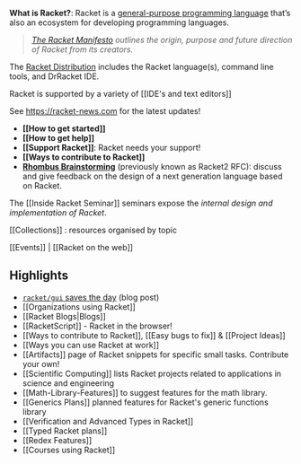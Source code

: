 **What is Racket?**: Racket is a [general-purpose programming language](https://docs.racket-lang.org/quick/index.html) that’s also an ecosystem for developing programming languages. 

> _[The Racket Manifesto](http://felleisen.org/matthias/manifesto/) outlines the origin, purpose and future direction of Racket from its creators._

The [Racket Distribution](https://download.racket-lang.org) includes the Racket language(s), command line tools, and DrRacket IDE.

Racket is supported by a variety of [[IDE's and text editors]] 

See <https://racket-news.com> for the latest updates!

* **[[How to get started]]**  
* **[[How to get help]]** 
* **[[Support Racket]]**: Racket needs your support!
* **[[Ways to contribute to Racket]]**
* **[Rhombus Brainstorming](https://github.com/racket/rhombus-brainstorming)** (previously known as Racket2 RFC): discuss and give feedback on the design of a next generation language based on Racket.

The [[Inside Racket Seminar]] seminars expose the _internal design and implementation of Racket_.

[[Collections]] : resources organised by topic

[[Events]]  |  [[Racket on the web]]

## Highlights 
* [`racket/gui` saves the day](https://defn.io/2019/06/17/racket-gui-saves/) (blog post)
* [[Organizations using Racket]]  
* [[Racket Blogs|Blogs]]
* [[RacketScript]] - Racket in the browser!  
* [[Ways to contribute to Racket]], [[Easy bugs to fix]] & [[Project Ideas]] 
* [[Ways you can use Racket at work]] 
* [[Artifacts]] page of Racket snippets for specific small tasks.  Contribute your own!
* [[Scientific Computing]] lists Racket projects related to applications in science and engineering
* [[Math-Library-Features]] to suggest features for the math library.
* [[Generics Plans]] planned features for Racket's generic functions library
* [[Verification and Advanced Types in Racket]]
* [[Typed Racket plans]] 
* [[Redex Features]]
* [[Courses using Racket]]  


